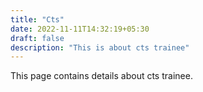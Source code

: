 ```yaml
---
title: "Cts"
date: 2022-11-11T14:32:19+05:30
draft: false
description: "This is about cts trainee"
---
```


This page contains details about cts trainee.
